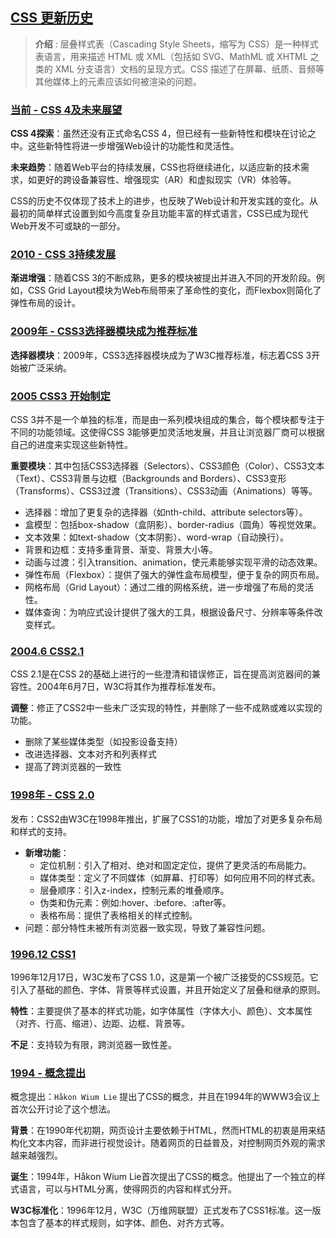 ## [CSS 更新历史](#)
> **介绍** : 层叠样式表（Cascading Style Sheets，缩写为 CSS）是一种样式表语言，用来描述 HTML 或 XML（包括如 SVG、MathML 或 XHTML 之类的 XML 分支语言）文档的呈现方式。CSS 描述了在屏幕、纸质、音频等其他媒体上的元素应该如何被渲染的问题。

### [当前 - CSS 4及未来展望](#)
**CSS 4探索**：虽然还没有正式命名CSS 4，但已经有一些新特性和模块在讨论之中。这些新特性将进一步增强Web设计的功能性和灵活性。

**未来趋势**：随着Web平台的持续发展，CSS也将继续进化，以适应新的技术需求，如更好的跨设备兼容性、增强现实（AR）和虚拟现实（VR）体验等。

CSS的历史不仅体现了技术上的进步，也反映了Web设计和开发实践的变化。从最初的简单样式设置到如今高度复杂且功能丰富的样式语言，CSS已成为现代Web开发不可或缺的一部分。
### [2010 - CSS 3持续发展](#)
**渐进增强**：随着CSS 3的不断成熟，更多的模块被提出并进入不同的开发阶段。例如，CSS Grid Layout模块为Web布局带来了革命性的变化，而Flexbox则简化了弹性布局的设计。



### [2009年 - CSS3选择器模块成为推荐标准](#)
**选择器模块**：2009年，CSS3选择器模块成为了W3C推荐标准，标志着CSS 3开始被广泛采纳。

### [2005 CSS3 开始制定](#)
CSS 3并不是一个单独的标准，而是由一系列模块组成的集合，每个模块都专注于不同的功能领域。这使得CSS 3能够更加灵活地发展，并且让浏览器厂商可以根据自己的进度来实现这些新特性。

**重要模块**：其中包括CSS3选择器（Selectors）、CSS3颜色（Color）、CSS3文本（Text）、CSS3背景与边框（Backgrounds and Borders）、CSS3变形（Transforms）、CSS3过渡（Transitions）、CSS3动画（Animations）等等。
* 选择器：增加了更复杂的选择器（如nth-child、attribute selectors等）。
* 盒模型：包括box-shadow（盒阴影）、border-radius（圆角）等视觉效果。
* 文本效果：如text-shadow（文本阴影）、word-wrap（自动换行）。
* 背景和边框：支持多重背景、渐变、背景大小等。
* 动画与过渡：引入transition、animation，使元素能够实现平滑的动态效果。
* 弹性布局（Flexbox）：提供了强大的弹性盒布局模型，便于复杂的网页布局。
* 网格布局（Grid Layout）：通过二维的网格系统，进一步增强了布局的灵活性。
* 媒体查询：为响应式设计提供了强大的工具，根据设备尺寸、分辨率等条件改变样式。

### [2004.6 CSS2.1](#)
CSS 2.1是在CSS 2的基础上进行的一些澄清和错误修正，旨在提高浏览器间的兼容性。2004年6月7日，W3C将其作为推荐标准发布。

**调整**：修正了CSS2中一些未广泛实现的特性，并删除了一些不成熟或难以实现的功能。
* 删除了某些媒体类型（如投影设备支持）
* 改进选择器、文本对齐和列表样式
* 提高了跨浏览器的一致性

### [1998年 - CSS 2.0](#)
发布：CSS2由W3C在1998年推出，扩展了CSS1的功能，增加了对更多复杂布局和样式的支持。
* **新增功能**：
   * 定位机制：引入了相对、绝对和固定定位，提供了更灵活的布局能力。
   * 媒体类型：定义了不同媒体（如屏幕、打印等）如何应用不同的样式表。
   * 层叠顺序：引入z-index，控制元素的堆叠顺序。
   * 伪类和伪元素：例如:hover、:before、:after等。
  * 表格布局：提供了表格相关的样式控制。
* 问题：部分特性未被所有浏览器一致实现，导致了兼容性问题。


### [1996.12 CSS1](#)
1996年12月17日，W3C发布了CSS 1.0，这是第一个被广泛接受的CSS规范。它引入了基础的颜色、字体、背景等样式设置，并且开始定义了层叠和继承的原则。

**特性**：主要提供了基本的样式功能，如字体属性（字体大小、颜色）、文本属性（对齐、行高、缩进）、边距、边框、背景等。

**不足**：支持较为有限，跨浏览器一致性差。

### [1994 - 概念提出](#)
概念提出：`Håkon Wium Lie` 提出了CSS的概念，并且在1994年的WWW3会议上首次公开讨论了这个想法。

**背景**：在1990年代初期，网页设计主要依赖于HTML，然而HTML的初衷是用来结构化文本内容，而非进行视觉设计。随着网页的日益普及，对控制网页外观的需求越来越强烈。

**诞生**：1994年，Håkon Wium Lie首次提出了CSS的概念。他提出了一个独立的样式语言，可以与HTML分离，使得网页的内容和样式分开。

**W3C标准化**：1996年12月，W3C（万维网联盟）正式发布了CSS1标准。这一版本包含了基本的样式规则，如字体、颜色、对齐方式等。